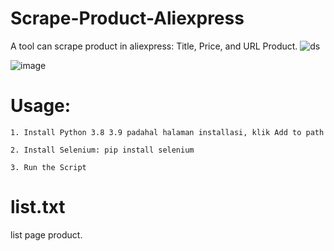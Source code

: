 # Scrape-Product-Aliexpress
A tool can scrape product in aliexpress: Title, Price, and URL Product.
![ds](https://user-images.githubusercontent.com/73378179/147630651-eed9cb8d-b72f-4e8a-b153-31ae9c9886d8.PNG)

![image](https://user-images.githubusercontent.com/73378179/147630666-8d6b904f-35c8-4e57-988a-b32a3f41979d.png)

# Usage:

    1. Install Python 3.8 3.9 padahal halaman installasi, klik Add to path

    2. Install Selenium: pip install selenium
     
    3. Run the Script

# list.txt

  list page product.
